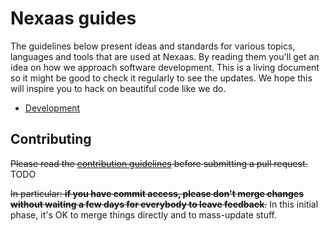 # Nexaas guides

The guidelines below present ideas and standards for various topics, languages and tools that are used at Nexaas. By reading them you'll get an idea on how we approach software development. This is a living document so it might be good to check it regularly to see the updates. We hope this will inspire you to hack on beautiful code like we do.

- [Development](/development)

## Contributing

~~Please read the [contribution guidelines](/CONTRIBUTING.md) before submitting a pull request.~~ TODO

~~In particular: **if you have commit access, please don't merge changes without waiting a few days for everybody to leave feedback**.~~ In this initial phase, it's OK to merge things directly and to mass-update stuff.
